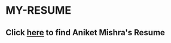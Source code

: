 # MY-RESUME

## Click [here](https://github.com/AnIkeT126/MY-RESUME/blob/main/Resume-Aniket%20Mishra.pdf) to find Aniket Mishra's Resume
